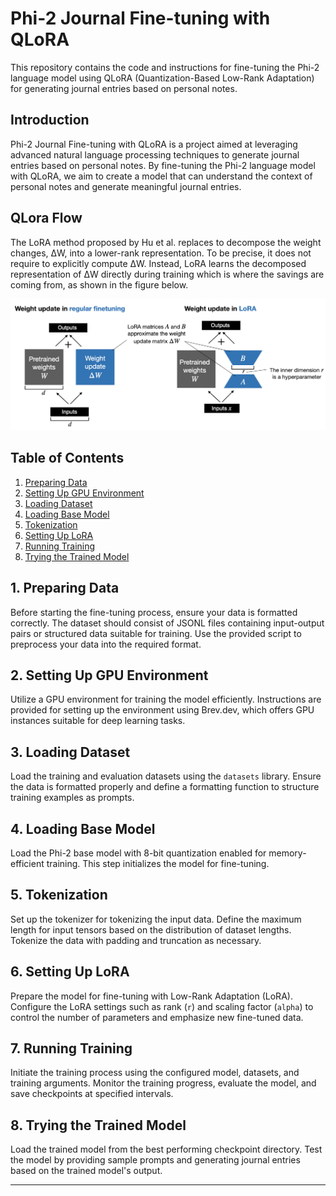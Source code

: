 # Phi-2 Journal Fine-tuning with QLoRA

This repository contains the code and instructions for fine-tuning the Phi-2 language model using QLoRA (Quantization-Based Low-Rank Adaptation) for generating journal entries based on personal notes.

## Introduction

Phi-2 Journal Fine-tuning with QLoRA is a project aimed at leveraging advanced natural language processing techniques to generate journal entries based on personal notes. By fine-tuning the Phi-2 language model with QLoRA, we aim to create a model that can understand the context of personal notes and generate meaningful journal entries.


## QLora Flow

The LoRA method proposed by Hu et al. replaces to decompose the weight changes, ΔW, into a lower-rank representation. To be precise, it does not require to explicitly compute ΔW. Instead, LoRA learns the decomposed representation of ΔW directly during training which is where the savings are coming from, as shown in the figure below.

![QLora Workflow](QLoRa.png)

## Table of Contents

1. [Preparing Data](#1-preparing-data)
2. [Setting Up GPU Environment](#2-set-up-gpu-environment)
3. [Loading Dataset](#3-load-dataset)
4. [Loading Base Model](#4-load-base-model)
5. [Tokenization](#5-tokenization)
6. [Setting Up LoRA](#6-set-up-lora)
7. [Running Training](#7-run-training)
8. [Trying the Trained Model](#8-try-the-trained-model)

## 1. Preparing Data

Before starting the fine-tuning process, ensure your data is formatted correctly. The dataset should consist of JSONL files containing input-output pairs or structured data suitable for training. Use the provided script to preprocess your data into the required format.

## 2. Setting Up GPU Environment

Utilize a GPU environment for training the model efficiently. Instructions are provided for setting up the environment using Brev.dev, which offers GPU instances suitable for deep learning tasks.

## 3. Loading Dataset

Load the training and evaluation datasets using the `datasets` library. Ensure the data is formatted properly and define a formatting function to structure training examples as prompts.

## 4. Loading Base Model

Load the Phi-2 base model with 8-bit quantization enabled for memory-efficient training. This step initializes the model for fine-tuning.

## 5. Tokenization

Set up the tokenizer for tokenizing the input data. Define the maximum length for input tensors based on the distribution of dataset lengths. Tokenize the data with padding and truncation as necessary.

## 6. Setting Up LoRA

Prepare the model for fine-tuning with Low-Rank Adaptation (LoRA). Configure the LoRA settings such as rank (`r`) and scaling factor (`alpha`) to control the number of parameters and emphasize new fine-tuned data.

## 7. Running Training

Initiate the training process using the configured model, datasets, and training arguments. Monitor the training progress, evaluate the model, and save checkpoints at specified intervals.

## 8. Trying the Trained Model

Load the trained model from the best performing checkpoint directory. Test the model by providing sample prompts and generating journal entries based on the trained model's output.

---
